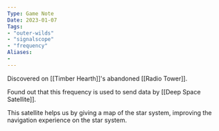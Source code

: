 ```yaml
---
Type: Game Note
Date: 2023-01-07
Tags:
- "outer-wilds"
- "signalscope"
- "frequency"
Aliases:
- 
---
```

Discovered on [[Timber Hearth]]'s abandoned [[Radio Tower]].

Found out that this frequency is used to send data by [[Deep Space Satellite]].

This satellite helps us by giving a map of the star system, improving the navigation experience on the star system.